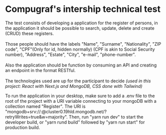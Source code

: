 <h1>Compugraf's intership technical test</h1>

The test consists of developing a application for the register of persons, in the application it should be possible to search, update, delete and create (CRUD) these registers. <br> <br>
Those people should have the labels "Name", "Surname", "Nationality", "ZIP code", "CPF"(Only for id, hidden normally) (CPF is akin to Social Security number), "Address", "Estate", "City", "e-mail", "phone-number". <br> <br>
Also the application should be function by consuming an API and creating an endpoint in the format RESTful. <br> <br>
The technologies used are up for the participant to decide *(used in this project: React with Next.js and MongoDB, CSS done with Tailwind)*

To run the application in your desktop, make sure to add a .env file to the root of the project with a URI variable connecting to your mongoDB with a collection named "Register". The URI is "mongodb+srv://<username>:<password>@cluster0.19hld.mongodb.net/<database>?retryWrites=true&w=majority".
Then, run "yarn run dev" to start the developer build, or "yarn rund build" followed by "yarn run start" for production build.
